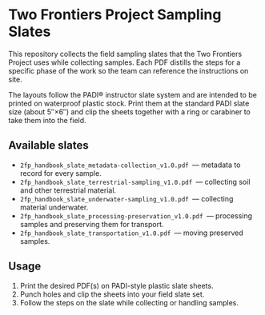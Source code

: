 # Two Frontiers Project Sampling Slates

This repository collects the field sampling slates that the Two Frontiers Project uses while collecting samples. Each PDF distills the steps for a specific phase of the work so the team can reference the instructions on site.

The layouts follow the PADI® instructor slate system and are intended to be printed on waterproof plastic stock. Print them at the standard PADI slate size (about 5″×6″) and clip the sheets together with a ring or carabiner to take them into the field.

## Available slates

- `2fp_handbook_slate_metadata-collection_v1.0.pdf` — metadata to record for every sample.
- `2fp_handbook_slate_terrestrial-sampling_v1.0.pdf` — collecting soil and other terrestrial material.
- `2fp_handbook_slate_underwater-sampling_v1.0.pdf` — collecting material underwater.
- `2fp_handbook_slate_processing-preservation_v1.0.pdf` — processing samples and preserving them for transport.
- `2fp_handbook_slate_transportation_v1.0.pdf` — moving preserved samples.

## Usage

1. Print the desired PDF(s) on PADI-style plastic slate sheets.
2. Punch holes and clip the sheets into your field slate set.
3. Follow the steps on the slate while collecting or handling samples.

